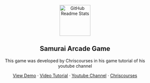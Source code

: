 <p align="center">
 <img width="100px" src="https://res.cloudinary.com/anuraghazra/image/upload/v1594908242/logo_ccswme.svg" align="center" alt="GitHub Readme Stats" />
 <h2 align="center">Samurai Arcade Game</h2>
 <p align="center">This game was developed by Chriscourses in his game tutorial of his youtube channel</p>

  <p align="center">
    <a href="https://samurai-arcade.netlify.app">View Demo</a>
    ·
    <a href="https://youtu.be/vyqbNFMDRGQ">Video Tutorial</a>
    ·
    <a href="https://www.youtube.com/@ChrisCourses">Youtube Channel</a>
    ·
    <a href="https://github.com/chriscourses">Chriscourses</a>
  </p>
</p>


